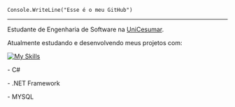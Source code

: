 <code>Console.WriteLine("Esse é o meu GitHub")</code>
<hr>

<p>Estudante de Engenharia de Software na <a href="https://www.unicesumar.edu.br/homev2/" target="_blank">UniCesumar</a>.</p>
<p>Atualmente estudando e desenvolvendo meus projetos com: </p>

[![My Skills](https://skillicons.dev/icons?i=cs,dotnet,mysql)](https://skillicons.dev)

<p>- C#</p>
<p>- .NET Framework</p>
<p>- MYSQL</p>
